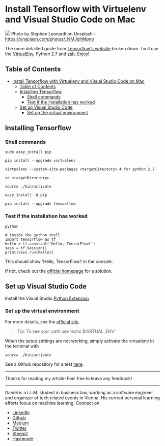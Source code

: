 # Install Tensorflow with Virtuelenv and Visual Studio Code on Mac

[<img src="https://images.unsplash.com/photo-1508051123996-69f8caf4891d?ixlib=rb-0.3.5&ixid=eyJhcHBfaWQiOjEyMDd9&s=288fb1a782c2813ea03f2e1e1085f853&auto=format&fit=crop&w=2251&q=80">](
https://unsplash.com/photos/_NMJqIhNpno)
Photo by Stephen Leonardi on Unsplash - https://unsplash.com/photos/_NMJqIhNpno

The more detailled guide from [Tensorflow's website](https://www.tensorflow.org/install/install_mac) broken down. I will use the [VirtuelEnv](https://virtualenv.pypa.io/en/stable/), Python 2.7 and [zsh](http://www.zsh.org/). Enjoy!  


## Table of Contents
<!-- TOC -->

- [Install Tensorflow with Virtuelenv and Visual Studio Code on Mac](#install-tensorflow-with-virtuelenv-and-visual-studio-code-on-mac)
  - [Table of Contents](#table-of-contents)
  - [Installing Tensorflow](#installing-tensorflow)
    - [Shell commands](#shell-commands)
    - [Test if the installation has worked](#test-if-the-installation-has-worked)
  - [Set up Visual Studio Code](#set-up-visual-studio-code)
    - [Set up the virtual environment](#set-up-the-virtual-environment)

<!-- /TOC -->


## Installing Tensorflow

### Shell commands

```shell
sudo easy_install pip

pip install --upgrade virtualenv 

virtualenv --system-site-packages <targetDirectory> # for python 2.7

cd <targetDirectory>

source ./bin/activate 

easy_install -U pip

pip install --upgrade tensorflow 
```

### Test if the installation has worked

```shell
python

# inside the python shell
import tensorflow as tf
hello = tf.constant('Hello, TensorFlow!')
sess = tf.Session()
print(sess.run(hello))
```
This should show 'Hello, TensorFlow!' in the console.

If not, check out the [official homepage](https://www.tensorflow.org/install/install_mac#common_installation_problems) for a solution.

## Set up Visual Studio Code

Install the Visual Studio [Python Extension](https://marketplace.visualstudio.com/items?itemName=ms-python.python)

### Set up the virtual environment 

For more details, see the [official site](https://code.visualstudio.com/docs/python/environments#_virtual-environments).

> Tip: To see your path use 'echo $VIRTUAL_ENV'

When the setup settings are not working, simply activate the virtualenv in the terminal with 

```shell
source ./bin/activate 
```

See a Github repository for a test [here](https://github.com/DDCreationStudios/tensorFlowTest).


---

Thanks for reading my article! Feel free to leave any feedback! 

---

Daniel is a LL.M. student in business law, working as a software engineer and organizer of tech related events in Vienna. 
His current personal learning efforts focus on machine learning. Connect on:
- [LinkedIn](https://www.linkedin.com/in/createdd) 
- [Github](https://github.com/DDCreationStudios)
- [Medium](https://medium.com/@ddcreationstudi)
- [Twitter](https://twitter.com/DDCreationStudi)
- [Steemit](https://steemit.com/@createdd)
- [Hashnode](https://hashnode.com/@DDCreationStudio)

<!-- Written by Daniel Deutsch (deudan1010@gmail.com) -->